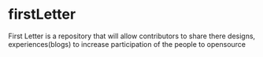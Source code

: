 # firstLetter
First Letter is a repository that will allow contributors to share there designs, experiences(blogs) to increase participation of the people to opensource
